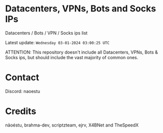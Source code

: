 # Datacenters, VPNs, Bots and Socks IPs
 
Datacenters / Bots / VPN / Socks ips list

Latest update: `Wednesday 03-01-2024 03:00:25 UTC` 

ATTENTION: This repository doesn't include all Datacenters, VPNs, Bots & Socks ips, 
but should include the vast majority of common ones.

# Contact
Discord: naoestu

# Credits
nãoéstu, brahma-dev, scriptzteam, ejrv, X4BNet and TheSpeedX
